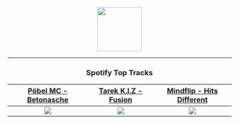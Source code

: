 <p align="center">
  <a href="https://www.tobiasmichael.de">
    <img src="https://tm-website-static.s3.eu-central-1.amazonaws.com/logo.png" width="100" height="100"/>
  </a>
</p>

---

<h3 align="center">Spotify Top Tracks</h3>

[Pöbel MC - Betonasche](https://open.spotify.com/track/0UCusMnGbr9IXJgIH1Pq7b)|[Tarek K.I.Z - Fusion](https://open.spotify.com/track/1lygYJYaLXTPQz4CRz91ZY)|[Mindflip - Hits Different](https://open.spotify.com/track/5KzpH3bv8lFdjO0U2EOf75)
:---:|:----:|:----:
<img src="https://i.scdn.co/image/ab67616d00001e029277a5e6a4075358ced6387f"/>|<img src="https://i.scdn.co/image/ab67616d00001e02545e37d46e876f91905f6009"/>|<img src="https://i.scdn.co/image/ab67616d00001e02342a2468c28299fe757b2a3e"/>